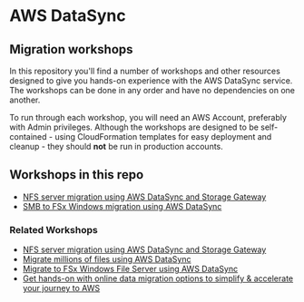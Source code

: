 # **AWS DataSync**

## Migration workshops

In this repository you'll find a number of workshops and other resources designed to give you hands-on experience with the AWS DataSync service.  The workshops can be done in any order and have no dependencies on one another.

To run through each workshop, you will need an AWS Account, preferably with Admin privileges.  Although the workshops are designed to be self-contained - using CloudFormation templates for easy deployment and cleanup - they should __not__ be run in production accounts.

## Workshops in this repo

- [NFS server migration using AWS DataSync and Storage Gateway](/datasync-nfs-to-s3-workshop/)
- [SMB to FSx Windows migration using AWS DataSync](/datasync-smb-to-fsx-workshop/)

### Related Workshops

- [NFS server migration using AWS DataSync and Storage Gateway](https://catalog.us-east-1.prod.workshops.aws/datasync-nfs-server-migration-with-storage-gateway/en-US)
- [Migrate millions of files using AWS DataSync](https://catalog.us-east-1.prod.workshops.aws/datasync-migrate-millions-of-files/en-US)
- [Migrate to FSx Windows File Server using AWS DataSync](https://catalog.us-east-1.prod.workshops.aws/datasync-fsx-windows-migration/en-US)
- [Get hands-on with online data migration options to simplify & accelerate your journey to AWS](https://github.com/aws-samples/aws-online-data-migration-workshop)
